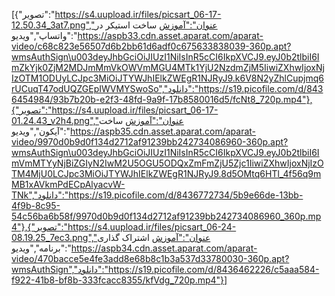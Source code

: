 [{"تصویر":"https://s4.uupload.ir/files/picsart_06-17-12.50.34_3at7.png","عنوان":"آموزش ساخت استیکر در واتساپ","ویدیو":"https://aspb33.cdn.asset.aparat.com/aparat-video/c68c823e56507d6b2bb61d6adf0c675633838039-360p.apt?wmsAuthSign\u003deyJhbGciOiJIUzI1NiIsInR5cCI6IkpXVCJ9.eyJ0b2tlbiI6ImZkYjk0ZjM2MDJmMmVkOWVmMGU4MTk1YjU2NzdmZjM5IiwiZXhwIjoxNjIzOTM1ODUyLCJpc3MiOiJTYWJhIElkZWEgR1NJRyJ9.k6V8N2yZhlCupjmq6rUCuqT47odUQZGEpIWVMYSwoSo","دانلود":"https://s19.picofile.com/d/8436454984/93b7b20b-e2f3-48fd-9a9f-17b8580016d5/fcNt8_720p.mp4"},{"تصویر":"https://s4.uupload.ir/files/picsart_06-17-01.24.43_v2h4.png","عنوان":"آموزش ساخت آیکون","ویدیو":"https://aspb35.cdn.asset.aparat.com/aparat-video/9970d0b9d0f134d2712af91239bb242734086960-360p.apt?wmsAuthSign\u003deyJhbGciOiJIUzI1NiIsInR5cCI6IkpXVCJ9.eyJ0b2tlbiI6ImVmMTYyNjBiZGIyN2IwM2U5OGU5ODQxZmFmZjU5Zjc1IiwiZXhwIjoxNjIzOTM4MjU0LCJpc3MiOiJTYWJhIElkZWEgR1NJRyJ9.8d5OMtq6HTl_4f56q9mMB1xAVkmPdECpAlyacvW-TNk","دانلود":"https://s19.picofile.com/d/8436772734/5b9e66de-13bb-4f9b-8c95-54c56ba6b58f/9970d0b9d0f134d2712af91239bb242734086960_360p.mp4"},{"تصویر":"https://s4.uupload.ir/files/picsart_06-24-08.19.25_7ec3.png","عنوان":"آموزش اشتراک گذاری برنامه","ویدیو":"https://aspb34.cdn.asset.aparat.com/aparat-video/470bacce5e4fe3add8e68b8c1b3a537d33780030-360p.apt?wmsAuthSign","دانلود":"https://s19.picofile.com/d/8436462226/c5aaa584-f922-41b8-bf8b-333fcacc8355/kfVdg_720p.mp4"}]
